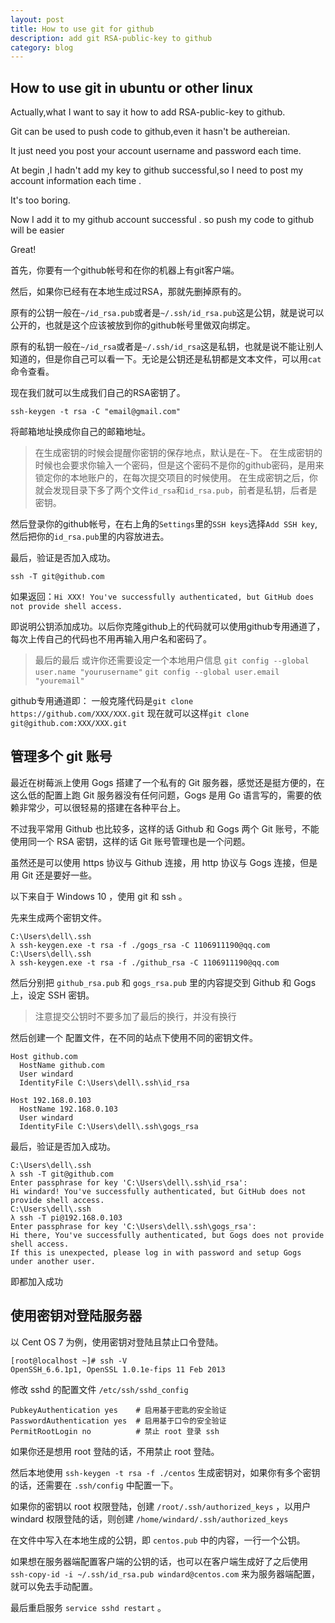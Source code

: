 ```yaml
---
layout: post
title: How to use git for github
description: add git RSA-public-key to github
category: blog
---
```


## How to use git in ubuntu or other linux

Actually,what I want to say it how to add RSA-public-key to github.

Git can be used to push code to github,even it hasn't be authereian.

It just need you post your account username and password each time.

At begin ,I hadn't add my key to github successful,so I need to post my account information each time .

It's too boring.

Now I add it to my github account successful . so push my code to github will be easier

Great!

首先，你要有一个github帐号和在你的机器上有git客户端。

然后，如果你已经有在本地生成过RSA，那就先删掉原有的。

原有的公钥一般在`~/id_rsa.pub`或者是`~/.ssh/id_rsa.pub`这是公钥，就是说可以公开的，也就是这个应该被放到你的github帐号里做双向绑定。

原有的私钥一般在`~/id_rsa`或者是`~/.ssh/id_rsa`这是私钥，也就是说不能让别人知道的，但是你自己可以看一下。无论是公钥还是私钥都是文本文件，可以用`cat`命令查看。

现在我们就可以生成我们自己的RSA密钥了。

```
ssh-keygen -t rsa -C "email@gmail.com"
```

将邮箱地址换成你自己的邮箱地址。

>在生成密钥的时候会提醒你密钥的保存地点，默认是在`~`下。
>在生成密钥的时候也会要求你输入一个密码，但是这个密码不是你的github密码，是用来锁定你的本地账户的，在每次提交项目的时候使用。
>在生成密钥之后，你就会发现目录下多了两个文件`id_rsa`和`id_rsa.pub`，前者是私钥，后者是密钥。

然后登录你的github帐号，在右上角的`Settings`里的`SSH keys`选择`Add SSH key`,然后把你的`id_rsa.pub`里的内容放进去。

最后，验证是否加入成功。

```
ssh -T git@github.com
```

如果返回：`Hi XXX! You've successfully authenticated, but GitHub does not provide shell access.`

即说明公钥添加成功。以后你克隆github上的代码就可以使用github专用通道了，每次上传自己的代码也不用再输入用户名和密码了。

>最后的最后
>或许你还需要设定一个本地用户信息
>`git config --global user.name "yourusername"`
>`git config --global user.email "youremail"`

github专用通道即：
一般克隆代码是`git clone https://github.com/XXX/XXX.git`
现在就可以这样`git clone git@github.com:XXX/XXX.git`

## 管理多个 git 账号

最近在树莓派上使用 Gogs 搭建了一个私有的 Git 服务器，感觉还是挺方便的，在这么低的配置上跑 Git 服务器没有任何问题，Gogs 是用 Go 语言写的，需要的依赖非常少，可以很轻易的搭建在各种平台上。

不过我平常用 Github 也比较多，这样的话 Github 和 Gogs 两个 Git 账号，不能使用同一个 RSA 密钥，这样的话 Git 账号管理也是一个问题。

虽然还是可以使用 https 协议与 Github 连接，用 http 协议与 Gogs 连接，但是用 Git 还是要好一些。

以下来自于 Windows 10 ，使用 git 和 ssh 。

先来生成两个密钥文件。

```
C:\Users\dell\.ssh
λ ssh-keygen.exe -t rsa -f ./gogs_rsa -C 1106911190@qq.com
C:\Users\dell\.ssh
λ ssh-keygen.exe -t rsa -f ./github_rsa -C 1106911190@qq.com
```

然后分别把 `github_rsa.pub` 和 `gogs_rsa.pub` 里的内容提交到 Github 和 Gogs 上，设定 SSH 密钥。

> 注意提交公钥时不要多加了最后的换行，并没有换行

然后创建一个 配置文件，在不同的站点下使用不同的密钥文件。

```
Host github.com
  HostName github.com
  User windard
  IdentityFile C:\Users\dell\.ssh\id_rsa

Host 192.168.0.103
  HostName 192.168.0.103
  User windard
  IdentityFile C:\Users\dell\.ssh\gogs_rsa
```

最后，验证是否加入成功。

```
C:\Users\dell\.ssh
λ ssh -T git@github.com
Enter passphrase for key 'C:\Users\dell\.ssh\id_rsa':
Hi windard! You've successfully authenticated, but GitHub does not provide shell access.
C:\Users\dell\.ssh
λ ssh -T pi@192.168.0.103
Enter passphrase for key 'C:\Users\dell\.ssh\gogs_rsa':
Hi there, You've successfully authenticated, but Gogs does not provide shell access.
If this is unexpected, please log in with password and setup Gogs under another user.
```

即都加入成功

## 使用密钥对登陆服务器

以 Cent OS 7 为例，使用密钥对登陆且禁止口令登陆。

```
[root@localhost ~]# ssh -V
OpenSSH_6.6.1p1, OpenSSL 1.0.1e-fips 11 Feb 2013
```

修改 sshd 的配置文件 `/etc/ssh/sshd_config`

```
PubkeyAuthentication yes  	# 启用基于密匙的安全验证
PasswordAuthentication yes  # 启用基于口令的安全验证
PermitRootLogin no  		# 禁止 root 登录 ssh
```

如果你还是想用 root 登陆的话，不用禁止 root 登陆。

然后本地使用 `ssh-keygen -t rsa -f ./centos` 生成密钥对，如果你有多个密钥的话，还需要在 `.ssh/config` 中配置一下。

如果你的密钥以 root 权限登陆，创建 `/root/.ssh/authorized_keys` ，以用户 windard 权限登陆的话，则创建 `/home/windard/.ssh/authorized_keys`

在文件中写入在本地生成的公钥，即 `centos.pub` 中的内容，一行一个公钥。

如果想在服务器端配置客户端的公钥的话，也可以在客户端生成好了之后使用 `ssh-copy-id -i ~/.ssh/id_rsa.pub windard@centos.com` 来为服务器端配置，就可以免去手动配置。

最后重启服务 `service sshd restart` 。